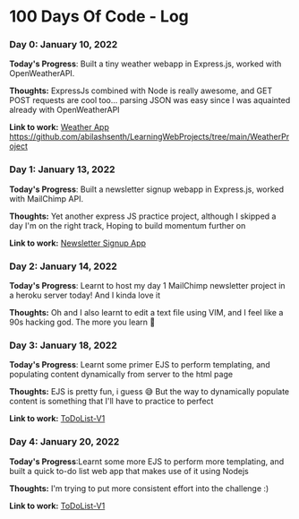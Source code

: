 # 100 Days Of Code - Log

### Day 0: January 10, 2022 

**Today's Progress**: Built a tiny weather webapp in Express.js, worked with OpenWeatherAPI.

**Thoughts:** ExpressJs combined with Node is really awesome, and GET POST requests are cool too... parsing JSON was easy since I was aquainted already with OpenWeatherAPI

**Link to work:** [Weather App](https://github.com/abilashsenth/LearningWebProjects/tree/main/WeatherProject) https://github.com/abilashsenth/LearningWebProjects/tree/main/WeatherProject



### Day 1: January 13, 2022 

**Today's Progress**: Built a newsletter signup webapp in Express.js, worked with MailChimp API.

**Thoughts:** Yet another express JS practice project, although I skipped a day I'm on the right track, Hoping to build momentum further on

**Link to work:** [Newsletter Signup App](https://github.com/abilashsenth/LearningWebProjects/tree/main/Newsletter-Signup)


### Day 2: January 14, 2022 

**Today's Progress**: Learnt to host my day 1 MailChimp newsletter project in a heroku server today! And I kinda love it

**Thoughts:** Oh and I also learnt to edit a text file using VIM, and I feel like a 90s hacking god. The more you learn 👀


### Day 3: January 18, 2022 

**Today's Progress**: Learnt some primer EJS to perform templating, and populating content dynamically from server to the html page 

**Thoughts:** EJS is pretty fun, i guess 😅 But the way to dynamically populate content is something that I'll have to practice to perfect

**Link to work:** [ToDoList-V1](https://github.com/abilashsenth/LearningWebProjects/tree/main/todolist-v1)

### Day 4: January 20, 2022 

**Today's Progress**:Learnt some more EJS to perform more templating, and built a quick to-do list web app that makes use of it using Nodejs

**Thoughts:** I'm trying to put more consistent effort into the challenge :)

**Link to work:** [ToDoList-V1](https://github.com/abilashsenth/LearningWebProjects/tree/main/todolist-v1)

